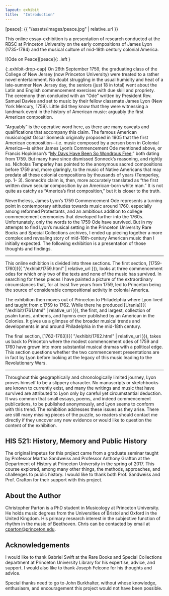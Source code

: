 ```yaml
---
layout: exhibit
title:  "Introduction"
---
```


[peace]: {{ "/assets/images/peace.jpg" | relative_url }}

This online essay-exhibition is a presentation of research conducted at the RBSC at Princeton University on the early compositions of James Lyon (1735-1794) and the musical culture of mid-18th century colonial America. 

![Ode on Peace][peace]{: .left }

{:.exhibit-drop-cap}
On 26th September 1759, the graduating class of the College of New Jersey (now Princeton University) were treated to a rather novel entertainment. No doubt struggling in the usual humidity and heat of a late-summer New Jersey day, the seniors (just 18 in total) went about the Latin and English commencement exercises with due skill and propriety. The ceremony then concluded with an “Ode” written by President Rev. Samuel Davies and set to music by their fellow classmate James Lyon (New York Mercury, 1759). Little did they know that they were witnessing a landmark event in the history of American music: arguably the first American composition. 

“Arguably” is the operative word here, as there are many caveats and qualifications that accompany this claim. The famous American musicologist Oscar Sonneck originally proposed in 1905 that the first American composition—i.e. music composed by a person born in Colonial America—is either James Lyon’s Commencement Ode mentioned above, or Francis Hopkinson’s “[My Days Have Been So Wondrous Free](https://www.loc.gov/item/ihas.200035608),” both dating from 1759. But many have since dismissed Sonneck’s reasoning, and rightly so. Nicholas Temperley has pointed to the anonymous sacred compositions before 1759 and, more glaringly, to the music of Native Americans that may predate all these colonial compositions by thousands of years (Temperley, pp. 1- 3). Sonneck’s claim is, then, more accurately translated as “the first written down secular composition by an American-born white man.” It is not quite as catchy as “America’s first composition,” but it is closer to the truth. 

Nevertheless, James Lyon’s 1759 Commencement Ode represents a turning point in contemporary attitudes towards music around 1760, especially among reformed Protestants, and an ambitious addition to college commencement ceremonies that developed further into the 1760s. Unfortunately, only the words to the 1759 Ode have survived. But in my attempts to find Lyon’s musical setting in the Princeton University Rare Books and Special Collections archives, I ended up piecing together a more complex and revealing story of mid-18th-century American music than I initially expected. The following exhibition is a presentation of those thoughts and findings. 

---

This online exhibition is divided into three sections. The first section, [1759-1760]({{ "/exhibit/1759.html" | relative_url }}), looks at three commencement odes for which only two of the texts and none of the music has survived. In searching for these pieces I have painted a picture of the extraordinary circumstances that, for at least five years from 1759, led to Princeton being the source of considerable compositional activity in colonial America.

The exhibition then moves out of Princeton to Philadelphia where Lyon lived and taught from c.1759 to 1762. While there he produced [Urania]({{ "/exhibit/1761.html" | relative_url }}), the first, and largest, collection of psalm tunes, anthems, and hymns ever published by an American in the Colonies. It gives us a glimpse of the broader musical trends and developments in and around Philadelphia in the mid-18th century.

The final section, [1762-1763]({{ "/exhibit/1762.html" | relative_url }}), takes us back to Princeton where the modest commencement odes of 1759 and 1760 have grown into more substantial musical dramas with a political edge. This section questions whether the two commencement presentations are in fact by Lyon before looking at the legacy of this music leading to the Revolutionary Wars. 

---

Throughout this geographically and chronologically limited journey, Lyon proves himself to be a slippery character. No manuscripts or sketchbooks are known to currently exist, and many the writings and music that have survived are attributed to Lyon only by careful yet circumstantial deduction. It was common that small essays, poems, and indeed commencement publications, to be published anonymously, and Lyon seems to conform with this trend. The exhibition addresses these issues as they arise. There are still many missing pieces of the puzzle, so readers should contact me directly if they uncover any new evidence or would like to question the content of the exhibition. 

## HIS 521: History, Memory and Public History 

The original impetus for this project came from a graduate seminar taught by Professor Martha Sandweiss and Professor Anthony Grafton at the Department of History at Princeton University in the spring of 2017.  This course explored, among many other things, the methods, approaches, and challenges to public history. I would like to thank both Prof. Sandweiss and Prof. Grafton for their support with this project. 

## About the Author

Christopher Parton is a PhD student in Musicology at Princeton University. He holds music degrees from the Universities of Bristol and Oxford in the United Kingdom. His primary research interest in the subjective function of rhythm in the music of Beethoven. Chris can be contacted by email at [cparton@princeton.edu](mailto:cparton@princeton.edu). 


## Acknowledgements 

I would like to thank Gabriel Swift at the Rare Books and Special Collections department at Princeton University Library for his expertise, advice, and support. I would also like to thank Joseph Felcone for his thoughts and advice.  

Special thanks need to go to John Burkhalter, without whose knowledge, enthusiasm, and encouragement this project would not have been possible. 